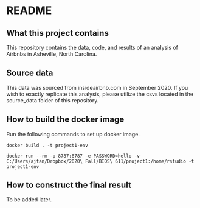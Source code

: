# README

## What this project contains
This repository contains the data, code, and results of an analysis of Airbnbs in Asheville, North Carolina.

## Source data
This data was sourced from insideairbnb.com in September 2020. If you wish to exactly replicate this analysis, please utilize the csvs located in the source_data folder of this repository.

## How to build the docker image
Run the following commands to set up docker image.

``docker build . -t project1-env``

``docker run --rm -p 8787:8787 -e PASSWORD=hello -v C:/Users/ajtan/Dropbox/2020\ Fall/BIOS\ 611/project1:/home/rstudio -t project1-env``

## How to construct the final result

To be added later.